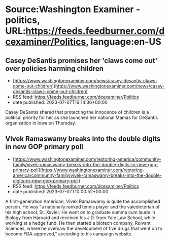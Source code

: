 # Source:Washington Examiner - politics, URL:https://feeds.feedburner.com/dcexaminer/Politics, language:en-US

## Casey DeSantis promises her 'claws come out' over policies harming children
 - [https://www.washingtonexaminer.com/news/casey-desantis-claws-come-out-children](https://www.washingtonexaminer.com/news/casey-desantis-claws-come-out-children)
 - RSS feed: https://feeds.feedburner.com/dcexaminer/Politics
 - date published: 2023-07-07T16:14:36+00:00

Casey DeSantis shared that protecting the innocence of children is a political priority for her as she launched her national Mamas for DeSantis organization in Iowa on Thursday.

## Vivek Ramaswamy breaks into the double digits in new GOP primary poll
 - [https://www.washingtonexaminer.com/restoring-america/community-family/vivek-ramaswamy-breaks-into-the-double-digits-in-new-gop-primary-poll](https://www.washingtonexaminer.com/restoring-america/community-family/vivek-ramaswamy-breaks-into-the-double-digits-in-new-gop-primary-poll)
 - RSS feed: https://feeds.feedburner.com/dcexaminer/Politics
 - date published: 2023-07-07T10:00:52+00:00

A first-generation American, Vivek Ramaswamy is quite the accomplished person. He was "a nationally ranked tennis player and the valedictorian of his high school, St. Xavier. He went on to graduate summa cum laude in Biology from Harvard and received his J.D. from Yale Law School, while working at a hedge fund. He then started a biotech company, Roivant Sciences, where he oversaw the development of five drugs that went on to become FDA-approved," according to his campaign website.

